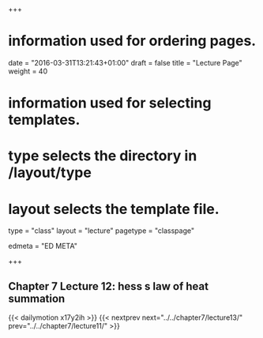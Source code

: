 +++
# information used for ordering pages.
date = "2016-03-31T13:21:43+01:00"
draft = false
title = "Lecture Page"
weight = 40

# information used for selecting templates.
# type selects the directory in /layout/type
# layout selects the template file.

type   = "class"
layout = "lecture"
pagetype = "classpage"





edmeta = "ED META"

+++
## Chapter 7 Lecture 12: hess s law of heat summation
{{< dailymotion x17y2ih >}}
{{< nextprev next="../../chapter7/lecture13/"     prev="../../chapter7/lecture11/"  >}}

